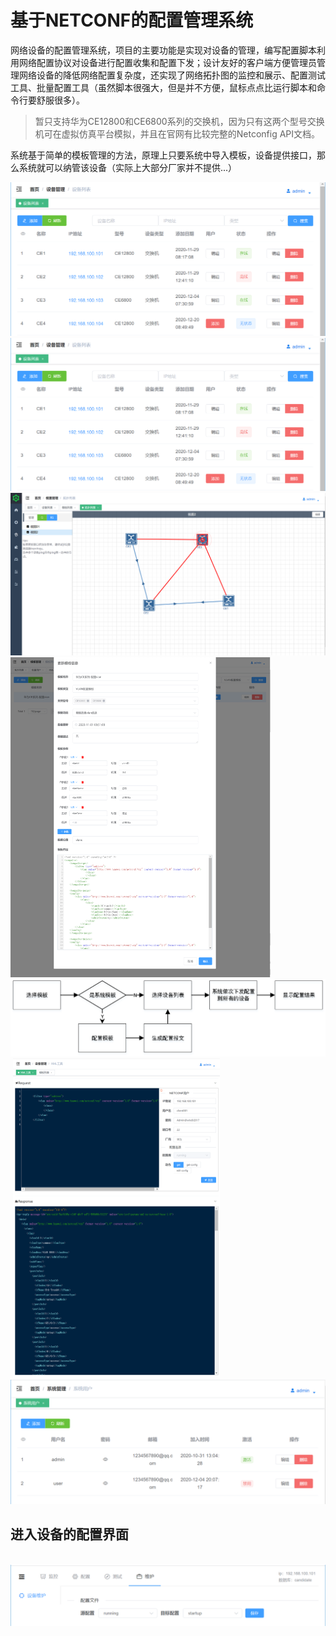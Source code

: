 # 基于NETCONF的配置管理系统
网络设备的配置管理系统，项目的主要功能是实现对设备的管理，编写配置脚本利用网络配置协议对设备进行配置收集和配置下发；设计友好的客户端方便管理员管理网络设备的降低网络配置复杂度，还实现了网络拓扑图的监控和展示、配置测试工具、批量配置工具（虽然脚本很强大，但是并不方便，鼠标点点比运行脚本和命令行要舒服很多）。

> 暂只支持华为CE12800和CE6800系列的交换机，因为只有这两个型号交换机可在虚拟仿真平台模拟，并且在官网有比较完整的Netconfig API文档。

系统基于简单的模板管理的方法，原理上只要系统中导入模板，设备提供接口，那么系统就可以纳管该设备（实际上大部分厂家并不提供...）

<img src="doc\images\设备列表.png" alt="设备列表" style="zoom:50%;" />
<img src="doc\images\设备列表.png" alt="" style="zoom:50%;" />
<img src="doc\images\拓扑监控和展示.png" alt="" style="zoom:50%;" />
<img src="doc\images\模板管理.png" alt="" style="zoom:50%;" />
<img src="doc\images\批量配置流程.png" alt="" style="zoom:50%;" />
<img src="doc\images\批量配置流程-截图.png" alt="" style="zoom:50%;" />
<img src="doc\images\XML测试工具.png" alt="" style="zoom:50%;" />
<img src="doc\images\模板列表.png" alt="" style="zoom:50%;" />
<img src="doc\images\系统用户管理.png" alt="" style="zoom:50%;" />

## 进入设备的配置界面
<img src="doc\images\config\设备基本信息.png" alt="" style="zoom:50%;" />
<img src="doc\images\config\接口列表.png" alt="" style="zoom:50%;" />
<img src="doc\images\config\接口配置.png" alt="" style="zoom:50%;" />
<img src="doc\images\config\路由配置.png" alt="" style="zoom:50%;" />
<img src="doc\images\config\路由统计分析.png" alt="" style="zoom:50%;" />
<img src="doc\images\config\下发测试任务.png" alt="" style="zoom:50%;" />
<img src="doc\images\config\配置管理.png" alt="" style="zoom:50%;" />
<img src="doc\images\config\设置维护.png" alt="" style="zoom:50%;" />







